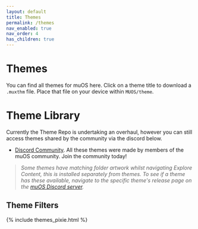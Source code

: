 ```yaml
---
layout: default
title: Themes
permalink: /themes
nav_enabled: true
nav_order: 4
has_children: true
---
```


# Themes
You can find all themes for muOS here. Click on a theme title to download a `.muxthm` file. Place that file on your device within `MUOS/theme`.

# Theme Library
Currently the Theme Repo is undertaking an overhaul, however you can still access themes shared by the community via the discord below.

- [Discord Community](https://discord.gg/muos). All these themes were made by members of the muOS community. Join the community today!

  
> *Some themes have matching folder artwork whilst navigating Explore Content, this is installed separately from themes. To see if a theme has these available, navigate to the specific theme's release page on the [muOS Discord server](https://discord.gg/muos).*

## Theme Filters
{% include themes_pixie.html %}

<script>
    document.addEventListener("DOMContentLoaded", function () {
        document.querySelectorAll(".filter-checkbox").forEach(checkbox => {
            checkbox.addEventListener("change", filterItems);
        });

        function filterItems() {
            let checkedFilters = Array.from(document.querySelectorAll(".filter-checkbox:checked"))
                                      .map(cb => cb.value);

            document.querySelectorAll(".grid-item").forEach(item => {
                let tags = item.getAttribute("data-tags").split(" ");

                if (checkedFilters.length === 0 || tags.some(tag => checkedFilters.includes(tag))) {
                    item.classList.remove("hidden");
                } else {
                    item.classList.add("hidden");
                }
            });
        }
    });
</script>